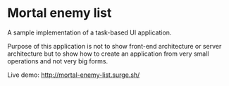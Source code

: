 # Mortal enemy list

A sample implementation of a task-based UI application.

Purpose of this application is not to show front-end architecture or server architecture but to show how to create an application from very small operations and not very big forms.

Live demo: http://mortal-enemy-list.surge.sh/
